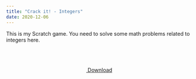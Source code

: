 ```yaml
---
title: "Crack it! - Integers"
date: 2020-12-06
---
```

This is my Scratch game. You need to solve some math problems related to integers here.

<link rel="stylesheet" href="https://cdnjs.cloudflare.com/ajax/libs/font-awesome/4.7.0/css/font-awesome.min.css">
<link rel="stylesheet" href="https://theawesomecoder05.github.io/archives/assets/CSS/download.css">
<br>
<br>
<br>

<center>
<div class="button" id="button-3">
  <i class="fa fa-download"></i>
  
  <div id="circle"></div>
  <a href="https://bit.ly/35ET1W5">&nbsp;Download</a>
 </div>
 </center>

  

